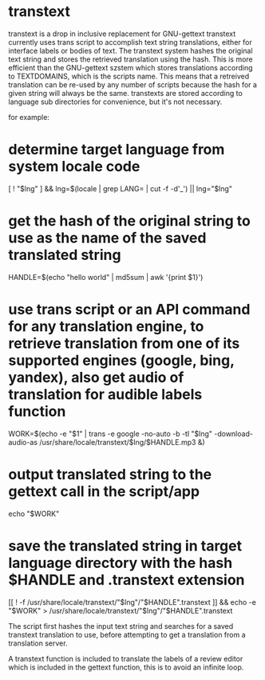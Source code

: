 # transtext
transtext is a drop in inclusive replacement for GNU-gettext
transtext currently uses trans script to accomplish text string translations, either for interface labels or bodies of text.
The transtext system hashes the original text string and stores the retrieved translation using the hash. This is more efficient than the GNU-gettext szstem which stores translations according to TEXTDOMAINS, which is the scripts name.
This means that a retreived translation can be re-used by any number of scripts because the hash for a given string will always be the same. transtexts are stored according to language sub directories for convenience, but it's not necessary.

for example:
# determine target language from system locale code
[ ! "$lng" ] && lng=$(locale | grep LANG= | cut -f -d'_') || lng="$lng"

# get the hash of the original string to use as the name of the saved translated string
HANDLE=$(echo "hello world"  | md5sum | awk '{print $1}')

# use trans script or an API command for any translation engine, to retrieve translation from one of its supported engines (google, bing, yandex), also get audio of translation for audible labels function
WORK=$(echo -e "$1" | trans -e google -no-auto -b -tl "$lng" -download-audio-as /usr/share/locale/transtext/$lng/$HANDLE.mp3 &)

# output translated string to the gettext call in the script/app
echo "$WORK"

# save the translated string in target language directory with the hash $HANDLE and .transtext extension
[[  ! -f /usr/share/locale/transtext/"$lng"/"$HANDLE".transtext ]] && echo -e "$WORK" > /usr/share/locale/transtext/"$lng"/"$HANDLE".transtext

The script first hashes the input text string and searches for a saved transtext translation to use, before attempting to get a translation from a translation server.

A transtext function is included to translate the labels of a review editor which is included in the gettext function, this is to avoid an infinite loop.
